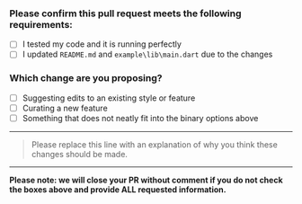 <!-- Thank you for contributing! -->
### Please confirm this pull request meets the following requirements:

- [ ] I tested my code and it is running perfectly
- [ ] I updated `README.md` and `example\lib\main.dart` due to the changes

### Which change are you proposing?

- [ ] Suggesting edits to an existing style or feature
- [ ] Curating a new feature
- [ ] Something that does not neatly fit into the binary options above

---

> Please replace this line with an explanation of why you think these changes should be made.

---

**Please note: we will close your PR without comment if you do not check the boxes above and provide ALL requested information.**